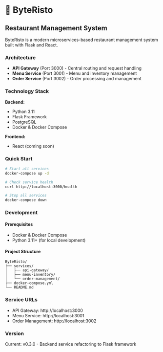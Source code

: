 # 🍕 ByteRisto

## Restaurant Management System

ByteRisto is a modern microservices-based restaurant management system built with Flask and React.

### Architecture

- **API Gateway** (Port 3000) - Central routing and request handling
- **Menu Service** (Port 3001) - Menu and inventory management
- **Order Service** (Port 3002) - Order processing and management

### Technology Stack

**Backend:**
- Python 3.11
- Flask Framework
- PostgreSQL
- Docker & Docker Compose

**Frontend:**
- React (coming soon)

### Quick Start

```bash
# Start all services
docker-compose up -d

# Check service health
curl http://localhost:3000/health

# Stop all services
docker-compose down
```

### Development

#### Prerequisites
- Docker & Docker Compose
- Python 3.11+ (for local development)

#### Project Structure
```
ByteRisto/
├── services/
│   ├── api-gateway/
│   ├── menu-inventory/
│   └── order-management/
├── docker-compose.yml
└── README.md
```

### Service URLs

- API Gateway: http://localhost:3000
- Menu Service: http://localhost:3001
- Order Management: http://localhost:3002

### Version

Current: v0.3.0 - Backend service refactoring to Flask framework